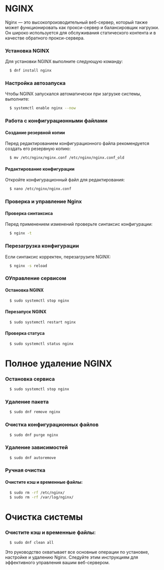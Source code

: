 # NGINX
Nginx — это высокопроизводительный веб-сервер, который также может функционировать как прокси-сервер и балансировщик нагрузки. Он широко используется для обслуживания статического контента и в качестве обратного прокси-сервера.

### Установка NGINX
Для установки NGINX выполните следующую команду:
```bash
  $ dnf install nginx
```

### Настройка автозапуска
Чтобы NGINX запускался автоматически при загрузке системы, выполните:
```bash
  $ systemctl enable nginx --now
```

### Работа с конфигурационными файлами
#### Создание резервной копии
Перед редактированием конфигурационного файла рекомендуется создать его резервную копию:
```bash
  $ mv /etc/nginx/nginx.conf /etc/nginx/nginx.conf_old
```

#### Редактирование конфигурации
Откройте конфигурационный файл для редактирования:
```bash  
  $ nano /etc/nginx/nginx.conf
```

### Проверка и управление Nginx
#### Проверка синтаксиса
Перед применением изменений проверьте синтаксис конфигурации:
```bash
  $ nginx -t
```

### Перезагрузка конфигурации
Если синтаксис корректен, перезагрузите NGINX:
```bash
  $ nginx -s reload
```

### ОУправление сервисом
#### Остановка NGINX
```bash
  $ sudo systemctl stop nginx
```

#### Перезапуск NGINX
```bash
  $ sudo systemctl restart nginx
```

#### Проверка статуса
```bash
  $ sudo systemctl status nginx
```

# Полное удаление NGINX
### Остановка сервиса
```bash
  $ sudo systemctl stop nginx
```

### Удаление пакета
```bash
  $ sudo dnf remove nginx
```

### Очистка конфигурационных файлов
```bash
  $ sudo dnf purge nginx
```

### Удаление зависимостей
```bash
  $ sudo dnf autoremove
```

### Ручная очистка
#### Очистите кэш и временные файлы:
```bash
  $ sudo rm -rf /etc/nginx/
  $ sudo rm -rf /var/log/nginx/
```

# Очистка системы
### Очистите кэш и временные файлы:
```bash
  $ sudo dnf clean all
```

Это руководство охватывает все основные операции по установке, настройке и удалению Nginx. Следуйте этим инструкциям для эффективного управления вашим веб-сервером.

